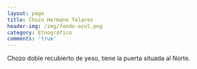 ```yaml
---
layout: page
title: Chozo Hermano Telares
header-img: /img/fondo-azul.png
category: Etnográfico
comments: 'true'
---
```



Chozo doble recubierto de yeso, tiene la puerta situada al Norte.
